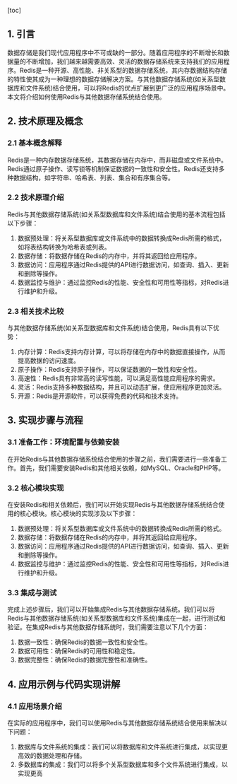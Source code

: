 
[toc]                    
                
                
## 1. 引言

数据存储是我们现代应用程序中不可或缺的一部分。随着应用程序的不断增长和数据量的不断增加，我们越来越需要高效、灵活的数据存储系统来支持我们的应用程序。Redis是一种开源、高性能、非关系型的数据存储系统，其内存数据结构存储的特性使其成为一种理想的数据存储解决方案。与其他数据存储系统(如关系型数据库和文件系统)结合使用，可以将Redis的优点扩展到更广泛的应用程序场景中。本文将介绍如何使用Redis与其他数据存储系统结合使用。

## 2. 技术原理及概念

### 2.1 基本概念解释

Redis是一种内存数据存储系统，其数据存储在内存中，而非磁盘或文件系统中。Redis通过原子操作、读写锁等机制保证数据的一致性和安全性。Redis还支持多种数据结构，如字符串、哈希表、列表、集合和有序集合等。

### 2.2 技术原理介绍

Redis与其他数据存储系统(如关系型数据库和文件系统)结合使用的基本流程包括以下步骤：

1. 数据预处理：将关系型数据库或文件系统中的数据转换成Redis所需的格式，如将表结构转换为哈希表或列表。
2. 数据存储：将数据存储在Redis的内存中，并将其返回给应用程序。
3. 数据访问：应用程序通过Redis提供的API进行数据访问，如查询、插入、更新和删除等操作。
4. 数据监控与维护：通过监控Redis的性能、安全性和可用性等指标，对Redis进行维护和升级。

### 2.3 相关技术比较

与其他数据存储系统(如关系型数据库和文件系统)结合使用，Redis具有以下优势：

1. 内存计算：Redis支持内存计算，可以将存储在内存中的数据直接操作，从而提高数据的访问速度。
2. 原子操作：Redis支持原子操作，可以保证数据的一致性和安全性。
3. 高速性：Redis具有非常高的读写性能，可以满足高性能应用程序的需求。
4. 灵活：Redis支持多种数据结构，并且可以动态扩展，使应用程序更加灵活。
5. 开源：Redis是开源软件，可以获得免费的代码和技术支持。

## 3. 实现步骤与流程

### 3.1 准备工作：环境配置与依赖安装

在开始Redis与其他数据存储系统结合使用的步骤之前，我们需要进行一些准备工作。首先，我们需要安装Redis和其他相关依赖，如MySQL、Oracle和PHP等。

### 3.2 核心模块实现

在安装Redis和相关依赖后，我们可以开始实现Redis与其他数据存储系统结合使用的核心模块。核心模块的实现涉及以下步骤：

1. 数据预处理：将关系型数据库或文件系统中的数据转换成Redis所需的格式。
2. 数据存储：将数据存储在Redis的内存中，并将其返回给应用程序。
3. 数据访问：应用程序通过Redis提供的API进行数据访问，如查询、插入、更新和删除等操作。
4. 数据监控与维护：通过监控Redis的性能、安全性和可用性等指标，对Redis进行维护和升级。

### 3.3 集成与测试

完成上述步骤后，我们可以开始集成Redis与其他数据存储系统。我们可以将Redis与其他数据存储系统(如关系型数据库和文件系统)集成在一起，进行测试和验证。在集成Redis与其他数据存储系统时，我们需要注意以下几个方面：

1. 数据一致性：确保Redis的数据一致性和安全性。
2. 数据可用性：确保Redis的可用性和稳定性。
3. 数据完整性：确保Redis的数据完整性和准确性。

## 4. 应用示例与代码实现讲解

### 4.1 应用场景介绍

在实际的应用程序中，我们可以使用Redis与其他数据存储系统结合使用来解决以下问题：

1. 数据库与文件系统的集成：我们可以将数据库和文件系统进行集成，以实现更高效的数据处理和存储。
2. 多数据库的集成：我们可以将多个关系型数据库和多个文件系统进行集成，以实现更高

